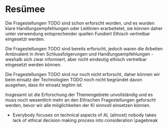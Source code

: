 # Resümee
Die Fragestellungen TODO sind schon erforscht worden, und es wurden klare Handlungsempfehlungen oder Leitlinien erarbeitetet, sie können daher unter verwendung entsprechender quellen Fundiert Ethisch vertretbar eingesetzt werden.

Die Fragestellungen TODO sind bereits erforscht, jedoch waren die Arbeiten Ambivalent in ihren Schlussfolgerungen und Handlungsempfehlungen - weshalb sich zwar informiert, aber nicht eindeutig ethisch vertretbar eingesetzt werden können.

Die Fragestellungen TODO sind nur noch nicht erforscht, daher können wir beim einsatz der Technologien TODO noch nicht begründet davon ausgehen, dass ihr einsatz legitim ist.

Insgesamt ist die Erforschung der Themengebiete unvollständig und es muss noch wesentlich mehr an den Ethischen Fragestellungen geforscht werden, bevor wir alle möglichkeiten der KI sinnvoll einsetzen können.

- Everybody focuses on technical aspects of AI, (almost) nobody takes lack of ethical decision making process into consideration
\pagebreak
